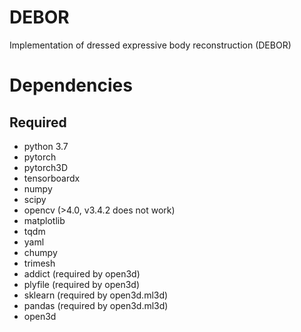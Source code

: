 # DEBOR
Implementation of dressed expressive body reconstruction (DEBOR)

# Dependencies
## Required
- python 3.7
- pytorch
- pytorch3D
- tensorboardx
- numpy
- scipy
- opencv (>4.0, v3.4.2 does not work)
- matplotlib
- tqdm
- yaml
- chumpy
- trimesh
- addict  (required by open3d)
- plyfile (required by open3d)
- sklearn (required by open3d.ml3d)
- pandas  (required by open3d.ml3d)
- open3d

